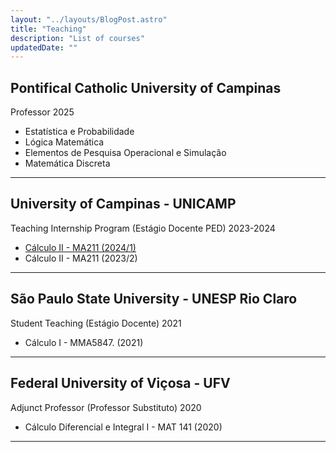 ```yaml
---
layout: "../layouts/BlogPost.astro"
title: "Teaching"
description: "List of courses"
updatedDate: ""
---
```


## Pontifical Catholic University of Campinas
Professor 2025
- Estatística e Probabilidade
- Lógica Matemática
- Elementos de Pesquisa Operacional e Simulação
- Matemática Discreta

___

## University of Campinas - UNICAMP
Teaching Internship Program (Estágio Docente PED) 2023-2024
- [Cálculo II - MA211 (2024/1)](/ped) 
- Cálculo II - MA211 (2023/2)

___

## São Paulo State University - UNESP Rio Claro
Student Teaching (Estágio Docente) 2021
- Cálculo I - MMA5847. (2021)
___
## Federal University of Viçosa - UFV
Adjunct Professor (Professor Substituto) 2020
- Cálculo Diferencial e Integral I - MAT 141 (2020)
___

